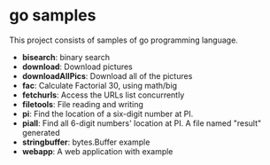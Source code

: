 # go samples
This project consists of samples of go programming language.

* **bisearch**: binary search
* **download**: Download pictures
* **downloadAllPics**: Download all of the pictures
* **fac**: Calculate Factorial 30, using math/big
* **fetchurls**: Access the URLs list concurrently
* **filetools**: File reading and writing
* **pi**: Find the location of a six-digit number at PI.
* **piall**: Find all 6-digit numbers' location at PI. A file named "result" generated
* **stringbuffer**: bytes.Buffer example
* **webapp**: A web application with example